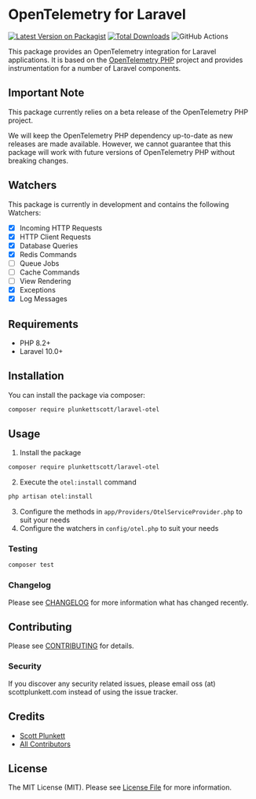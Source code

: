 # OpenTelemetry for Laravel

[![Latest Version on Packagist](https://img.shields.io/packagist/v/plunkettscott/laravel-otel.svg?style=flat-square)](https://packagist.org/packages/plunkettscott/laravel-otel)
[![Total Downloads](https://img.shields.io/packagist/dt/plunkettscott/laravel-otel.svg?style=flat-square)](https://packagist.org/packages/plunkettscott/laravel-otel)
![GitHub Actions](https://github.com/plunkettscott/laravel-otel/actions/workflows/tests.yml/badge.svg)

This package provides an OpenTelemetry integration for Laravel applications. It is based on the [OpenTelemetry PHP](https://github.com/opentelemetry/opentelemetry-php) project and
provides instrumentation for a number of Laravel components.

## Important Note

This package currently relies on a beta release of the OpenTelemetry PHP project.

We will keep the OpenTelemetry PHP dependency up-to-date as new releases are made available. However,
we cannot guarantee that this package will work with future versions of OpenTelemetry PHP without breaking
changes.

## Watchers

This package is currently in development and contains the following Watchers:

- [x] Incoming HTTP Requests
- [x] HTTP Client Requests
- [x] Database Queries
- [x] Redis Commands
- [ ] Queue Jobs
- [ ] Cache Commands
- [ ] View Rendering
- [x] Exceptions
- [x] Log Messages

## Requirements

- PHP 8.2+
- Laravel 10.0+

## Installation

You can install the package via composer:

```bash
composer require plunkettscott/laravel-otel
```

## Usage

1. Install the package

```bash
composer require plunkettscott/laravel-otel
```

2. Execute the `otel:install` command

```bash
php artisan otel:install
```

3. Configure the methods in `app/Providers/OtelServiceProvider.php` to suit your needs
4. Configure the watchers in `config/otel.php` to suit your needs

### Testing

```bash
composer test
```

### Changelog

Please see [CHANGELOG](CHANGELOG.md) for more information what has changed recently.

## Contributing

Please see [CONTRIBUTING](CONTRIBUTING.md) for details.

### Security

If you discover any security related issues, please email oss (at) scottplunkett.com instead of using the issue tracker.

## Credits

-   [Scott Plunkett](https://github.com/plunkettscott)
-   [All Contributors](../../contributors)

## License

The MIT License (MIT). Please see [License File](LICENSE.md) for more information.
